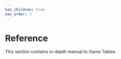 ```yaml
---
has_children: true
nav_order: 3
---
```

# Reference
This section contains in-depth manual to Game Tables.